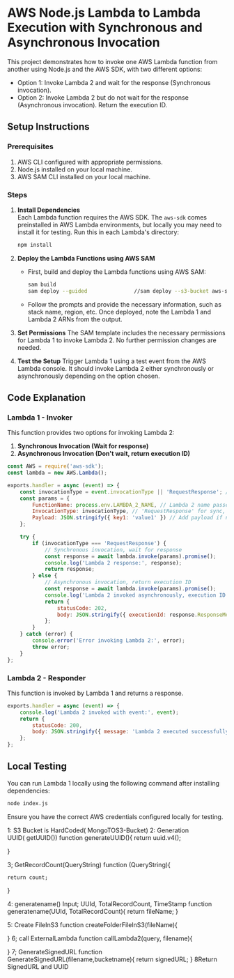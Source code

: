 
# AWS Node.js Lambda to Lambda Execution with Synchronous and Asynchronous Invocation

This project demonstrates how to invoke one AWS Lambda function from another using Node.js and the AWS SDK, with two different options:
- Option 1: Invoke Lambda 2 and wait for the response (Synchronous invocation).
- Option 2: Invoke Lambda 2 but do not wait for the response (Asynchronous invocation). Return the execution ID.

## Setup Instructions

### Prerequisites
1. AWS CLI configured with appropriate permissions.
2. Node.js installed on your local machine.
3. AWS SAM CLI installed on your local machine.

### Steps

1. **Install Dependencies**  
   Each Lambda function requires the AWS SDK. The `aws-sdk` comes preinstalled in AWS Lambda environments, but locally you may need to install it for testing. Run this in each Lambda's directory:
   ```bash
   npm install
   ```

2. **Deploy the Lambda Functions using AWS SAM**

   - First, build and deploy the Lambda functions using AWS SAM:
     ```bash
     sam build
     sam deploy --guided               //sam deploy --s3-bucket aws-sam-deploy-s3-bucket-deep
     ```

   - Follow the prompts and provide the necessary information, such as stack name, region, etc. Once deployed, note the Lambda 1 and Lambda 2 ARNs from the output.

3. **Set Permissions**
   The SAM template includes the necessary permissions for Lambda 1 to invoke Lambda 2. No further permission changes are needed.

4. **Test the Setup**
   Trigger Lambda 1 using a test event from the AWS Lambda console. It should invoke Lambda 2 either synchronously or asynchronously depending on the option chosen.

## Code Explanation

### Lambda 1 - Invoker
This function provides two options for invoking Lambda 2:
1. **Synchronous Invocation (Wait for response)**
2. **Asynchronous Invocation (Don't wait, return execution ID)**

```javascript
const AWS = require('aws-sdk');
const lambda = new AWS.Lambda();

exports.handler = async (event) => {
    const invocationType = event.invocationType || 'RequestResponse'; // 'RequestResponse' for sync, 'Event' for async
    const params = {
        FunctionName: process.env.LAMBDA_2_NAME, // Lambda 2 name passed via environment variable
        InvocationType: invocationType, // 'RequestResponse' for sync, 'Event' for async
        Payload: JSON.stringify({ key1: 'value1' }) // Add payload if necessary
    };

    try {
        if (invocationType === 'RequestResponse') {
            // Synchronous invocation, wait for response
            const response = await lambda.invoke(params).promise();
            console.log('Lambda 2 response:', response);
            return response;
        } else {
            // Asynchronous invocation, return execution ID
            const response = await lambda.invoke(params).promise();
            console.log('Lambda 2 invoked asynchronously, execution ID:', response.ResponseMetadata.RequestId);
            return {
                statusCode: 202,
                body: JSON.stringify({ executionId: response.ResponseMetadata.RequestId })
            };
        }
    } catch (error) {
        console.error('Error invoking Lambda 2:', error);
        throw error;
    }
};
```

### Lambda 2 - Responder
This function is invoked by Lambda 1 and returns a response.

```javascript
exports.handler = async (event) => {
    console.log('Lambda 2 invoked with event:', event);
    return {
        statusCode: 200,
        body: JSON.stringify({ message: 'Lambda 2 executed successfully!' })
    };
};
```

## Local Testing

You can run Lambda 1 locally using the following command after installing dependencies:
```bash
node index.js
```
Ensure you have the correct AWS credentials configured locally for testing.







1: S3 Bucket is HardCoded( MongoTOS3-Bucket)
2: Generation UUID( getUUID())
function generateUUID(){
    return uuid.v4();

}

3; GetRecordCount(QueryString)
function (QueryString){

    return count;
}

4: generatename()
Input; UUId, TotalRecordCount, TimeStamp
function generatename(UUId, TotalRecordCount){
    return fileName;
}

5: Create FileInS3
function createFolderFileInS3(fileName){

}
6; call ExternalLambda
function callLambda2(query, filename){

}
7; GenerateSignedURL
function GenerateSignedURL(filename,bucketname){
    return signedURL;
}
8Return SignedURL and UUID
